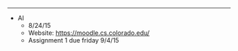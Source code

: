 
---
* AI 
  *  8/24/15
  *  Website: https://moodle.cs.colorado.edu/
  *  Assignment 1 due friday 9/4/15
